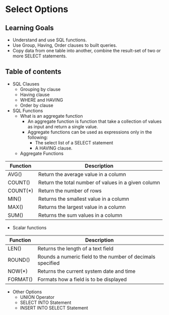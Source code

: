 # Select Options

## Learning Goals
- Understand and use SQL functions.
- Use Group, Having, Order clauses to built queries.
- Copy data from one table into another, combine the result-set of two or more SELECT statements.

## Table of contents
- SQL Clauses
  - Grouping by clause
  - Having clause
  - WHERE and HAVING
  - Order by clause
- SQL Functions
  - What is an aggregate function
    - An aggregate function is function that take a collection of values as input and return a single value.
    - Aggregate functions can be used as expressions only in the following:
      - The select list of a SELECT statement
      - A HAVING clause.
  - Aggregate Functions

| Function      | Description                 				            |
| ------------- | ----------------------------------------------------- |
| AVG()         | Return the average value in a column       		    |
| COUNT()     	| Return the total number of values in a given column   |
| COUNT(*)		| Return the number of rows      				        |
| MIN()    		| Returns the smallest value in a column      		    |
| MAX()		    | Returns the largest value in a column 			    |
| SUM()		    | Returns the sum values in a column 			        |

  - Scalar functions

| Function      | Description                 				                    |
| ------------- | ------------------------------------------------------------- |
| LEN()         | Returns the length of a text field           		            |
| ROUND()     	| Rounds a numeric field to the number of decimals specified    |
| NOW(*)		| Returns the current system date and time      		        |
| FORMAT()    	| Formats how a field is to be displayed      		            |

- Other Options
  - UNION Operator
  - SELECT INTO Statement
  - INSERT INTO SELECT Statement